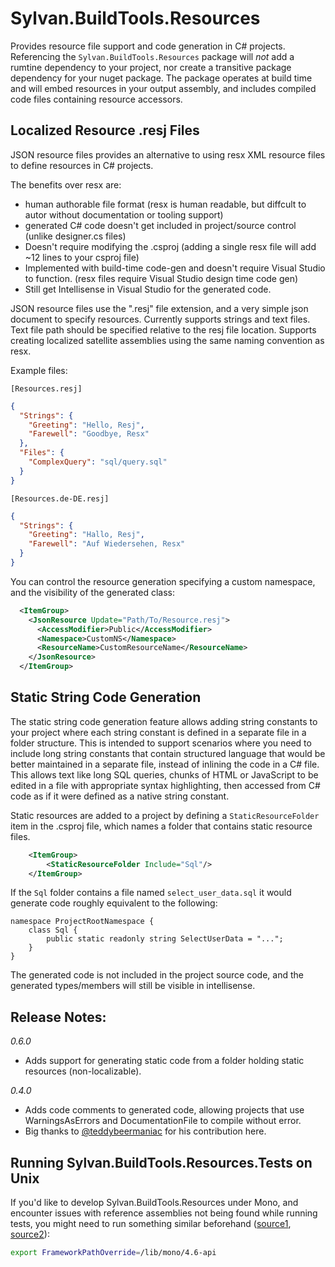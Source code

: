 # Sylvan.BuildTools.Resources

Provides resource file support and code generation in C# projects.
Referencing the `Sylvan.BuildTools.Resources` package will *not* 
add a rumtine dependency to your project, nor
create a transitive package dependency for your nuget package. 
The package operates at build time and will embed resources in your output assembly, 
and includes compiled code files containing resource accessors.

## Localized Resource .resj Files

JSON resource files provides an alternative to using resx XML resource files to define resources in C# projects.

The benefits over resx are:

- human authorable file format (resx is human readable, but diffcult to autor without documentation or tooling support)
- generated C# code doesn't get included in project/source control (unlike designer.cs files)
- Doesn't require modifying the .csproj (adding a single resx file will add ~12 lines to your csproj file)
- Implemented with build-time code-gen and doesn't require Visual Studio to function. (resx files require Visual Studio design time code gen)
- Still get Intellisense in Visual Studio for the generated code.

JSON resource files use the ".resj" file extension, and a very simple json document to specify resources.
Currently supports strings and text files. Text file path should be specified relative to the resj file location. 
Supports creating localized satellite assemblies using the same naming convention as resx.

Example files:

`[Resources.resj]`
```json
{
  "Strings": {
    "Greeting": "Hello, Resj",
    "Farewell": "Goodbye, Resx"
  },
  "Files": {
    "ComplexQuery": "sql/query.sql"
  }
}
```

`[Resources.de-DE.resj]`
```json
{
  "Strings": {
    "Greeting": "Hallo, Resj",
    "Farewell": "Auf Wiedersehen, Resx"
  }
}
```

You can control the resource generation specifying a custom namespace, and the visibility of the generated class:

```xml
  <ItemGroup>
    <JsonResource Update="Path/To/Resource.resj">
      <AccessModifier>Public</AccessModifier>
      <Namespace>CustomNS</Namespace>
      <ResourceName>CustomResourceName</ResourceName>
    </JsonResource>
  </ItemGroup>
```

## Static String Code Generation

The static string code generation feature allows adding string constants to your project where each string constant
is defined in a separate file in a folder structure. 
This is intended to support scenarios where you need to include long string constants that contain structured language
that would be better maintained in a separate file, instead of inlining the code in a C# file. 
This allows text like long SQL queries, chunks of HTML or JavaScript to be edited in a file with appropriate syntax highlighting,
then accessed from C# code as if it were defined as a native string constant.

Static resources are added to a project by defining a `StaticResourceFolder` item in the .csproj file, 
which names a folder that contains static resource files.

```xml
	<ItemGroup>
		<StaticResourceFolder Include="Sql"/>
	</ItemGroup>
```

If the `Sql` folder contains a file named `select_user_data.sql` it would generate code roughly equivalent to the following:

```
namespace ProjectRootNamespace {
    class Sql {
        public static readonly string SelectUserData = "...";
    }
}
```

The generated code is not included in the project source code, and the generated types/members will still be visible in intellisense.

## Release Notes:

_0.6.0_
 - Adds support for generating static code from a folder holding static resources (non-localizable).

_0.4.0_ 
 - Adds code comments to generated code, allowing projects that use WarningsAsErrors and DocumentationFile to compile without error.
 - Big thanks to [@teddybeermaniac](https://github.com/teddybeermaniac) for his contribution here.


## Running Sylvan.BuildTools.Resources.Tests on Unix

If you'd like to develop Sylvan.BuildTools.Resources under Mono, and encounter issues with reference assemblies not being found while running tests, you might need to run something similar beforehand ([source1](https://stackoverflow.com/a/55070707), [source2](https://github.com/Microsoft/msbuild/issues/2728#issuecomment-345381357)):
```sh
export FrameworkPathOverride=/lib/mono/4.6-api
```